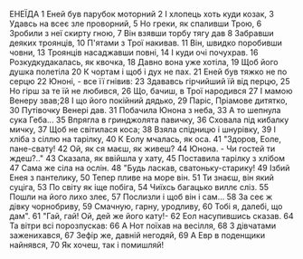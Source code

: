 ЕНЕЇДА
1  Еней був парубок моторний
2  І хлопець хоть куди козак,
3  Удавсь на всеє зле проворний,
5  Но греки, як спаливши Трою,
6  Зробили з неї скирту гною,
7  Він взявши торбу тягу дав
8  Забравши деяких троянців,
10 П'ятами з Трої накивав.
11 Він, швидко поробивши човни,
13 Троянців насаджавши повні,
14 І куди очі почухрав.
16 Розкудкудакалась, як квочка,
18 Давно вона уже хотіла,
19 Щоб його душка полетіла
20 К чортам і щоб і дух не пах.
21 Еней був тяжко не по серцю
22 Юноні, - все її гнівив:
23 Здававсь гірчийший їй від перцю,
25 Но гірш за те їй не любився,
26 Що, бачиш, в Трої народився
27 І мамою Венеру звав;28 І що його покійний дядько,
29 Паріс, Пріамове дитятко,
30 Путівочку Венері дав.
31 Побачила Юнона з неба,
33 А то шепнула сука Геба...
35 Впрягла в гринджолята павичку,
36 Сховала під кибалку мичку,
37 Щоб не світилася коса;
38 Взяла спідницю і шнурівку,
39 І хліба з сіллю на тарілку,
40 К Еолу мчалась, як оса.
41 "Здоров, Еоле, пане-свату!
42 Ой, як ся маєш, як живеш? 
44 Юнона. - Чи гостей ти ждеш?.."
43 Сказала, як ввійшла у хату,
45 Поставила тарілку з хлібом
47 Сама же сіла на ослін.
48 "Будь ласкав, сватоньку-старику!
49 Ізбий Енея з пантелику,
50 Тепер пливе на море він.
51 Ти знаєш, він який суціга,
53 По світу як іще побіга,
54 Чиїхсь багацько виллє сліз.
55 Пошли на його лихо злеє,
57 Послизли і щоб він і сам...
58 За сеє ж дівку чорнобриву,
59 Смачную, гарну, уродливу,
60 Тобі я, далебі, що дам".
61 "Гай, гай! Ой, дей же його кату!-
62 Еол насупившись сказав.
64 Та вітри всі порозпускав:
66 А Нот поїхав на весілля,
68 З дівчатами заженихався,
67 Зефір же, давній негодяй,
69 А Евр в поденщики найнявся,
70 Як хочеш, так і помишляй!